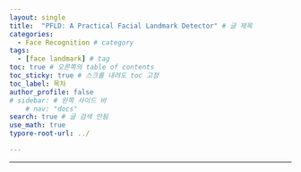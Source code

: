 ```yaml
---
layout: single
title:  "PFLD: A Practical Facial Landmark Detector" # 글 제목
categories: 
  - Face Recognition # category
tags: 
  - [face landmark] # tag
toc: true # 오른쪽의 table of contents
toc_sticky: true # 스크롤 내려도 toc 고정
toc_label: 목차
author_profile: false
# sidebar: # 왼쪽 사이드 바
    # nav: "docs"
search: true # 글 검색 안됨
use_math: true
typore-root-url: ../

---
```


****



